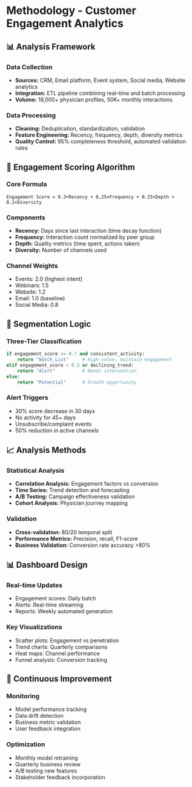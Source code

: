 # Methodology - Customer Engagement Analytics

## 📊 Analysis Framework

### Data Collection
- **Sources:** CRM, Email platform, Event system, Social media, Website analytics
- **Integration:** ETL pipeline combining real-time and batch processing
- **Volume:** 18,000+ physician profiles, 50K+ monthly interactions

### Data Processing
- **Cleaning:** Deduplication, standardization, validation
- **Feature Engineering:** Recency, frequency, depth, diversity metrics
- **Quality Control:** 95% completeness threshold, automated validation rules

## 🎯 Engagement Scoring Algorithm

### Core Formula
```
Engagement Score = 0.3×Recency + 0.25×Frequency + 0.25×Depth + 0.2×Diversity
```

### Components
- **Recency:** Days since last interaction (time decay function)
- **Frequency:** Interaction count normalized by peer group
- **Depth:** Quality metrics (time spent, actions taken)
- **Diversity:** Number of channels used

### Channel Weights
- Events: 2.0 (highest intent)
- Webinars: 1.5
- Website: 1.2
- Email: 1.0 (baseline)
- Social Media: 0.8

## 🎯 Segmentation Logic

### Three-Tier Classification
```python
if engagement_score >= 0.7 and consistent_activity:
    return "Watch_List"     # High-value, maintain engagement
elif engagement_score < 0.3 or declining_trend:
    return "Alert"          # Needs intervention
else:
    return "Potential"      # Growth opportunity
```

### Alert Triggers
- 30% score decrease in 30 days
- No activity for 45+ days
- Unsubscribe/complaint events
- 50% reduction in active channels

## 📈 Analysis Methods

### Statistical Analysis
- **Correlation Analysis:** Engagement factors vs conversion
- **Time Series:** Trend detection and forecasting
- **A/B Testing:** Campaign effectiveness validation
- **Cohort Analysis:** Physician journey mapping

### Validation
- **Cross-validation:** 80/20 temporal split
- **Performance Metrics:** Precision, recall, F1-score
- **Business Validation:** Conversion rate accuracy >80%

## 📊 Dashboard Design

### Real-time Updates
- Engagement scores: Daily batch
- Alerts: Real-time streaming
- Reports: Weekly automated generation

### Key Visualizations
- Scatter plots: Engagement vs penetration
- Trend charts: Quarterly comparisons
- Heat maps: Channel performance
- Funnel analysis: Conversion tracking

## 🔄 Continuous Improvement

### Monitoring
- Model performance tracking
- Data drift detection
- Business metric validation
- User feedback integration

### Optimization
- Monthly model retraining
- Quarterly business review
- A/B testing new features
- Stakeholder feedback incorporation
